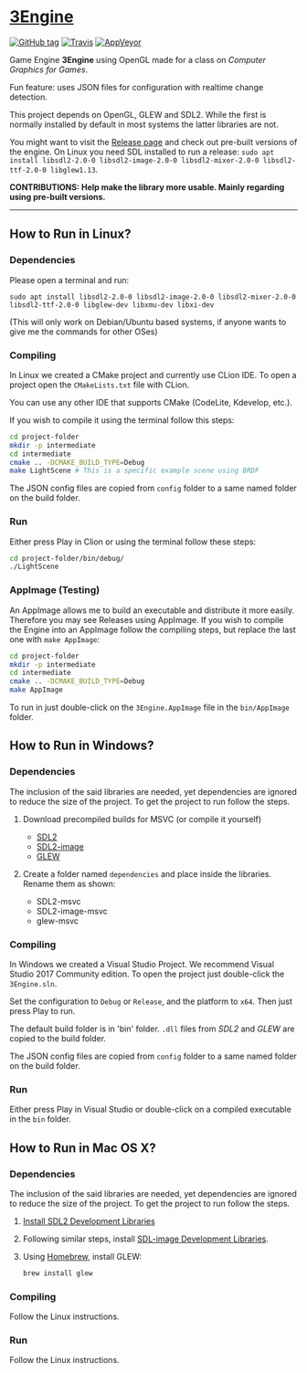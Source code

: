 # [3Engine](https://ricardoeprodrigues.github.io/3Engine/)

[![GitHub tag](https://img.shields.io/github/tag/RicardoEPRodrigues/3Engine.svg?style=flat-square)](https://github.com/RicardoEPRodrigues/3Engine/releases) [![Travis](https://img.shields.io/travis/RicardoEPRodrigues/3Engine.svg?style=flat-square)](https://travis-ci.org/RicardoEPRodrigues/3Engine) [![AppVeyor](https://ci.appveyor.com/api/projects/status/3kcxkyeddhu9qhuq?svg=true)](https://ci.appveyor.com/project/RicardoEPRodrigues/3engine)

Game Engine **3Engine** using OpenGL made for a class on *Computer Graphics for Games*.

Fun feature: uses JSON files for configuration with realtime change detection.

This project depends on OpenGL, GLEW and SDL2. While the first is normally installed by default in most systems the latter libraries are not.

You might want to visit the [Release page](https://github.com/RicardoEPRodrigues/3Engine/releases) and check out pre-built versions of the engine. On Linux you need SDL installed to run a release: `sudo apt install libsdl2-2.0-0 libsdl2-image-2.0-0 libsdl2-mixer-2.0-0 libsdl2-ttf-2.0-0 libglew1.13`.

**CONTRIBUTIONS: Help make the library more usable. Mainly regarding using pre-built versions.**

---

## How to Run in Linux?

### Dependencies

Please open a terminal and run:

``` 
sudo apt install libsdl2-2.0-0 libsdl2-image-2.0-0 libsdl2-mixer-2.0-0 libsdl2-ttf-2.0-0 libglew-dev libxmu-dev libxi-dev
```

(This will only work on Debian/Ubuntu based systems, if anyone wants to give me the commands for other OSes)

### Compiling

In Linux we created a CMake project and currently use CLion IDE. To open a project open the `CMakeLists.txt` file with CLion.

You can use any other IDE that supports CMake (CodeLite, Kdevelop, etc.).

If you wish to compile it using the terminal follow this steps:

```bash
cd project-folder
mkdir -p intermediate
cd intermediate
cmake .. -DCMAKE_BUILD_TYPE=Debug
make LightScene # This is a specific example scene using BRDF
```

The JSON config files are copied from `config` folder to a same named folder on the build folder.

### Run

Either press Play in Clion or using the terminal follow these steps:

```bash
cd project-folder/bin/debug/
./LightScene
```

### AppImage (Testing)

An AppImage allows me to build an executable and distribute it more easily. Therefore you may see Releases using AppImage. If you wish to compile the Engine into an AppImage follow the compiling steps, but replace the last one with `make AppImage`:

```bash
cd project-folder
mkdir -p intermediate
cd intermediate
cmake .. -DCMAKE_BUILD_TYPE=Debug
make AppImage
```

To run in just double-click on the `3Engine.AppImage` file in the `bin/AppImage` folder.

## How to Run in Windows?

### Dependencies

The inclusion of the said libraries are needed, yet dependencies are ignored to reduce the size of the project. To get the project to run follow the steps.

1. Download precompiled builds for MSVC (or compile it yourself) 
        
    * [SDL2](https://github.com/RicardoEPRodrigues/Dependencies/raw/master/SDL2-msvc.zip)
    * [SDL2-image](https://github.com/RicardoEPRodrigues/Dependencies/raw/master/SDL2-image-msvc.zip)
    * [GLEW](https://github.com/RicardoEPRodrigues/Dependencies/raw/master/glew-msvc.zip)

1. Create a folder named `dependencies` and place inside the libraries. Rename them as shown:

    * SDL2-msvc
    * SDL2-image-msvc
    * glew-msvc

### Compiling

In Windows we created a Visual Studio Project. We recommend Visual Studio 2017 Community edition. To open the project just double-click the `3Engine.sln`.

Set the configuration to `Debug` or `Release`, and the platform to `x64`. Then just press Play to run.

The default build folder is in 'bin' folder. `.dll` files from *SDL2* and *GLEW* are copied to the build folder.

The JSON config files are copied from `config` folder to a same named folder on the build folder.

### Run

Either press Play in Visual Studio or double-click on a compiled executable in the `bin` folder.


## How to Run in Mac OS X?

### Dependencies

The inclusion of the said libraries are needed, yet dependencies are ignored to reduce the size of the project. To get the project to run follow the steps.

1. [Install SDL2 Development Libraries](http://lazyfoo.net/tutorials/SDL/01_hello_SDL/mac/index.php)

1. Following similar steps, install [SDL-image Development Libraries](https://www.libsdl.org/projects/SDL_image/).

1. Using [Homebrew](https://brew.sh), install GLEW:

    ```bash
    brew install glew
    ```

### Compiling

Follow the Linux instructions.

### Run

Follow the Linux instructions.
